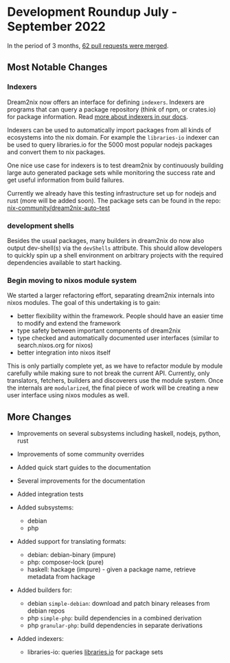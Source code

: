 # Development Roundup July - September 2022

In the period of 3 months, [62 pull requests were merged](https://github.com/nix-community/dream2nix/pulls?q=is%3Apr+sort%3Acreated-asc+merged%3A2022-09+merged%3A2022-08+merged%3A2022-07+).

## Most Notable Changes

### Indexers
Dream2nix now offers an interface for defining `indexers`. Indexers are programs that can query a package repository (think of npm, or crates.io) for package information. Read [more about indexers in our docs](../intro/indexers.html).

Indexers can be used to automatically import packages from all kinds of ecosystems into the nix domain. For example the `libraries-io` indexer can be used to query libraries.io for the 5000 most popular nodejs packages and convert them to nix packages.

One nice use case for indexers is to test dream2nix by continuously building large auto generated package sets while monitoring the success rate and get useful information from build failures.

Currently we already have this testing infrastructure set up for nodejs and rust (more will be added soon). The package sets can be found in the repo: [nix-community/dream2nix-auto-test](https://github.com/nix-community/dream2nix-auto-test)

### development shells
Besides the usual packages, many builders in dream2nix do now also output dev-shell(s) via the `devShells` attribute. This should allow developers to quickly spin up a shell environment on arbitrary projects with the required dependencies available to start hacking.

### Begin moving to nixos module system
We started a larger refactoring effort, separating dream2nix internals into nixos modules. The goal of this undertaking is to gain:

- better flexibility within the framework. People should have an easier time to modify and extend the framework
- type safety between important components of dream2nix
- type checked and automatically documented user interfaces (similar to search.nixos.org for nixos)
- better integration into nixos itself

This is only partially complete yet, as we have to refactor module by module carefully while making sure to not break the current API. Currently, only translators, fetchers, builders and discoverers use the module system. Once the internals are `modularized`, the final piece of work will be creating a new user interface using nixos modules as well.

## More Changes

- Improvements on several subsystems including haskell, nodejs, python, rust
- Improvements of some community overrides
- Added quick start guides to the documentation
- Several improvements for the documentation
- Added integration tests

- Added subsystems:
  - debian
  - php
- Added support for translating formats:
  - debian: debian-binary (impure)
  - php: composer-lock  (pure)
  - haskell: hackage (impure) - given a package name, retrieve metadata from hackage
- Added builders for:
  - debian `simple-debian`: download and patch binary releases from debian repos
  - php `simple-php`: build dependencies in a combined derivation
  - php `granular-php`: build dependencies in separate derivations
- Added indexers:
  - libraries-io: queries [libraries.io](https://libraries.io/) for package sets
